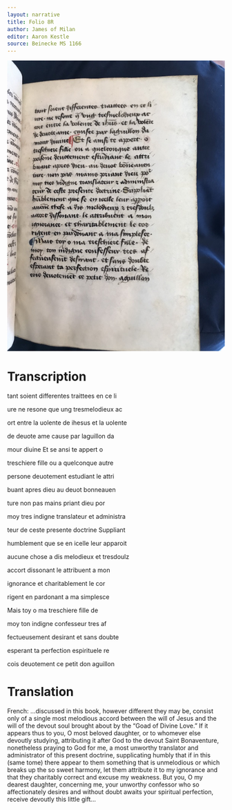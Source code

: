 ```yaml
---
layout: narrative
title: Folio 8R
author: James of Milan
editor: Aaron Kestle
source: Beinecke MS 1166
---
```


![Beinecke MS 1166 Folio 8R](https://raw.githubusercontent.com/oldfrenchtexts/L-aiguillon-d-amour-divine/master/assets/8R.jpg)

# Transcription

tant soient differentes traittees en ce li

ure ne resone que ung tresmelodieux ac

ort entre la uolente de ihesus et la uolente

de deuote ame cause par laguillon da

mour diuine Et se ansi te appert o

treschiere fille ou a quelconque autre

persone deuotement estudiant le attri

buant apres dieu au deuot bonneauen

ture non pas mains priant dieu por

moy tres indigne translateur et administra

teur de ceste presente doctrine Suppliant

humblement que se en icelle leur apparoit

aucune chose a dis melodieux et tresdoulz 

accort dissonant le attribuent a mon

ignorance et charitablement le cor

rigent en pardonant a ma simplesce

Mais toy o ma treschiere fille de

moy ton indigne confesseur tres af

fectueusement desirant et sans doubte

esperant ta perfection espirituele re

cois deuotement ce petit don aguillon 

# Translation

French: …discussed in this book, however different they may be, consist only of a single most melodious accord between the will of Jesus and the will of the devout soul brought about by the “Goad of Divine Love.” If it appears thus to you, O most beloved daughter, or to whomever else devoutly studying, attributing it after God to the devout Saint Bonaventure, nonetheless praying to God for me, a most unworthy translator and administrator of this present doctrine, supplicating humbly that if in this (same tome) there appear to them something that is unmelodious or which breaks up the so sweet harmony, let them attribute it to my ignorance and that they charitably correct and excuse my weakness. But you, O my dearest daughter, concerning me, your unworthy confessor who so affectionately desires and without doubt awaits your spiritual perfection, receive devoutly this little gift…
